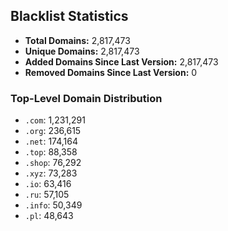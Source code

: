 ## Blacklist Statistics

- **Total Domains:** 2,817,473
- **Unique Domains:** 2,817,473
- **Added Domains Since Last Version:** 2,817,473
- **Removed Domains Since Last Version:** 0

### Top-Level Domain Distribution

-  `.com`: 1,231,291
-  `.org`: 236,615
-  `.net`: 174,164
-  `.top`: 88,358
-  `.shop`: 76,292
-  `.xyz`: 73,283
-  `.io`: 63,416
-  `.ru`: 57,105
-  `.info`: 50,349
-  `.pl`: 48,643
